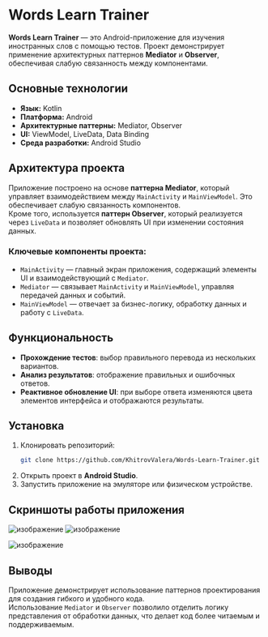 # Words Learn Trainer

**Words Learn Trainer** — это Android-приложение для изучения иностранных слов с помощью тестов. Проект демонстрирует применение архитектурных паттернов **Mediator** и **Observer**, обеспечивая слабую связанность между компонентами.

## Основные технологии

- **Язык:** Kotlin
- **Платформа:** Android
- **Архитектурные паттерны:** Mediator, Observer
- **UI:** ViewModel, LiveData, Data Binding
- **Среда разработки:** Android Studio

## Архитектура проекта

Приложение построено на основе **паттерна Mediator**, который управляет взаимодействием между `MainActivity` и `MainViewModel`. Это обеспечивает слабую связанность компонентов.  
Кроме того, используется **паттерн Observer**, который реализуется через `LiveData` и позволяет обновлять UI при изменении состояния данных.

### Ключевые компоненты проекта:
- `MainActivity` — главный экран приложения, содержащий элементы UI и взаимодействующий с `Mediator`.
- `Mediator` — связывает `MainActivity` и `MainViewModel`, управляя передачей данных и событий.
- `MainViewModel` — отвечает за бизнес-логику, обработку данных и работу с `LiveData`.

## Функциональность

- **Прохождение тестов**: выбор правильного перевода из нескольких вариантов.
- **Анализ результатов**: отображение правильных и ошибочных ответов.
- **Реактивное обновление UI**: при выборе ответа изменяются цвета элементов интерфейса и отображаются результаты.

## Установка

1. Клонировать репозиторий:
   ```bash
   git clone https://github.com/KhitrovValera/Words-Learn-Trainer.git
   ```
2. Открыть проект в **Android Studio**.
3. Запустить приложение на эмуляторе или физическом устройстве.

## Скриншоты работы приложения

![изображение](https://github.com/user-attachments/assets/d4354283-3b6e-48fa-88c4-606d3bba6b49)                                                                                                          ![изображение](https://github.com/user-attachments/assets/3d27edb6-f21e-4995-9009-0b7154389604)


![изображение](https://github.com/user-attachments/assets/a935fefa-1e72-40e8-95e1-047489dece3a)


## Выводы

Приложение демонстрирует использование паттернов проектирования для создания гибкого и удобного кода.  
Использование `Mediator` и `Observer` позволило отделить логику представления от обработки данных, что делает код более читаемым и поддерживаемым.
